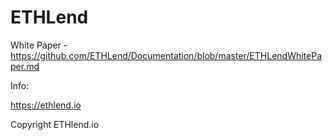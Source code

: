 # ETHLend

White Paper - https://github.com/ETHLend/Documentation/blob/master/ETHLendWhitePaper.md

Info:

https://ethlend.io

Copyright ETHlend.io